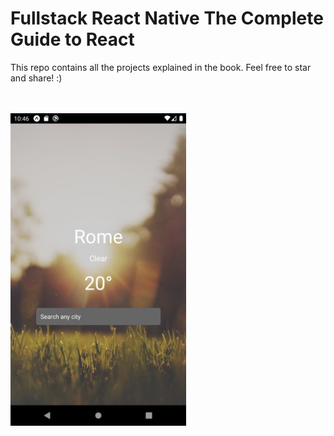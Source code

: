 # Fullstack React Native The Complete Guide to React

This repo contains all the projects explained in the book. Feel free to star and share! :) 
 
<br/>
<br/>

<img src="weather/screens/android.png" height="500"/>  
